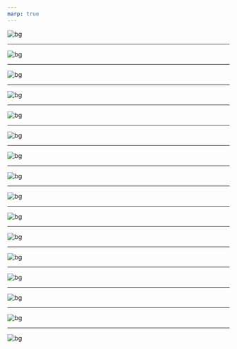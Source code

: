 ```yaml
---
marp: true
---
```

<!-- 
theme: vk-slide
size: 16:9
paginate: true
style: |
_paginate: false 
-->

<link href="./themes/vk-slide/fontawesome-free/css/all.css" rel="stylesheet">
<!-- _class: title -->


<!--
今回は
ABテストがめちゃめちゃ簡単にできるプラグイン
VK AB Testing について紹介します。
-->

![bg](./images/001.png)

---

<!-- 
ウェブサイトに貼るバナーで AのパターンとBのパターン
どちらがクリック率が高いのかとか、
 -->

![bg](./images/002.png)

---

<!-- 
どちらのコピーがクリック率が高いかなど
簡単にテストする事ができます。
 -->

![bg](./images/003.png)

---

<!-- 
使い方はめちゃめちゃ簡単
 -->

![bg](./images/010.png)

---

<!-- 
まず投稿タイプ「VK AB Testing」から
新規投稿を追加します。
 -->

![bg](./images/011.png)

---

<!-- 
最初から AB Test ブロックと、
インナーブロックとして AB Test Item ブロックが配置されています。
 -->

![bg](./images/012.png)

---

<!-- 
AB Test Item ブロックの中にバナー画像などを配置して、
AB Test Item 名を登録します。
 -->

![bg](./images/013.png)

---

<!-- 
AB Test Item は自由に追加可能で、
画像だけでなくブロックでも自由に作成できます。
 -->

![bg](./images/014.png)

---

<!-- 
クリック対象がボタンの場合は、
クリック計測対象のブロックを選択して、
高度な設定パネルの中にあるHTMLアンカーを入力して
 -->

![bg](./images/015.png)

---

<!-- 
その入力した内容を、
AB Test Item ブロックのクリックターゲットIDの欄にも
入力します。
 -->

![bg](./images/016.png)

---

<!-- 
次に作成した AB テストを実際に配置します。
AB テストを表示したい場所に Call AB Test ブロックを配置して、
設定サイドバーから、表示するABテストを指定します。
 -->

![bg](./images/020.png)

---

<!-- 
これで公開ページを見ると、
登録済みの AB テストアイテムがランダムで表示されます。
 -->

![bg](./images/030.png)

---

<!-- 
計測結果については、
作成した AB Test 編集画面の下部に
ビュー数 / クリック数 / クリック率 が
表示されます 
 -->

![bg](./images/040.png)

---

![bg](./images/050.png)

---

![bg](./images/051.png)

---

![bg](./images/vws-og.png)